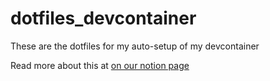 # dotfiles_devcontainer

These are the dotfiles for my auto-setup of my devcontainer

Read more about this at [on our notion page](https://www.notion.so/HOWTO-Getting-Started-with-DevTest-Lab-Short-version-b6bf5fecc20346de8ee853f605a181be#dc69032416184275974fa932498a52ad)
